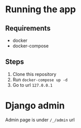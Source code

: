 

# Running the app
## Requirements
- docker
- docker-compose

## Steps
1. Clone this repository
2. Run `docker-compose up -d`
3. Go to url `127.0.0.1`

# Django admin
Admin page is under `/_/admin` url
